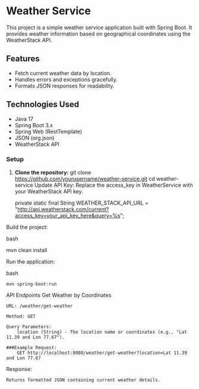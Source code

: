 
# Weather Service

This project is a simple weather service application built with Spring Boot. It provides weather information based on geographical coordinates using the WeatherStack API.

## Features

- Fetch current weather data by location.
- Handles errors and exceptions gracefully.
- Formats JSON responses for readability.

## Technologies Used

- Java 17
- Spring Boot 3.x
- Spring Web (RestTemplate)
- JSON (org.json)
- WeatherStack API

### Setup

1. **Clone the repository:** 
    git clone https://github.com/yourusername/weather-service.git
    cd weather-service
    Update API Key:
Replace the access_key in WeatherService with your WeatherStack API key.

   private static final String WEATHER_STACK_API_URL = "http://api.weatherstack.com/current?access_key=your_api_key_here&query=%s";

Build the project:

bash

mvn clean install

Run the application:

bash

    mvn spring-boot:run

API Endpoints
Get Weather by Coordinates

    URL: /weather/get-weather

    Method: GET

    Query Parameters:
        location (String) - The location name or coordinates (e.g., "Lat 11.39 and Lon 77.67").

    ###Example Request:
        GET http://localhost:8080/weather/get-weather?location=Lat 11.39 and Lon 77.67

Response:

    Returns formatted JSON containing current weather details.
